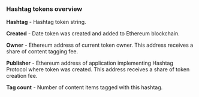 ### Hashtag tokens overview

**Hashtag** - Hashtag token string.

**Created** - Date token was created and added to Ethereum blockchain.

**Owner** - Ethereum address of current token owner. This address receives a share of content tagging fee.

**Publisher** - Ethereum address of application
implementing Hashtag Protocol where token was created. This
address receives a share of token creation fee.

**Tag count** - Number of content items tagged with this hashtag.